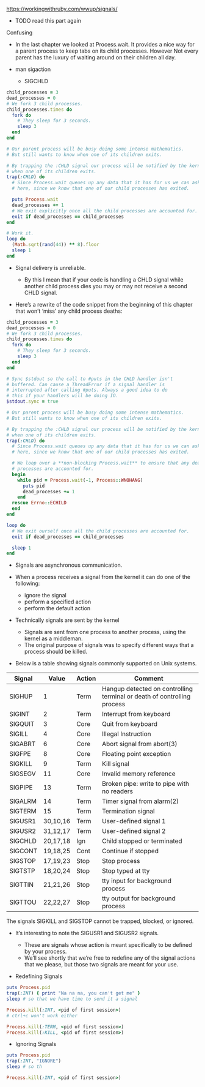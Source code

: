https://workingwithruby.com/wwup/signals/

+ TODO read this part again

Confusing

+ In the last chapter we looked at Process.wait. It provides a nice way for a parent process to keep tabs on its child processes. However Not every parent has the luxury of waiting around on their children all day.

+ man sigaction
    + SIGCHLD

```ruby
child_processes = 3
dead_processes = 0
# We fork 3 child processes.
child_processes.times do
  fork do
    # They sleep for 3 seconds.
    sleep 3
  end
end

# Our parent process will be busy doing some intense mathematics.
# But still wants to know when one of its children exits.

# By trapping the :CHLD signal our process will be notified by the kernel
# when one of its children exits.
trap(:CHLD) do
  # Since Process.wait queues up any data that it has for us we can ask for it
  # here, since we know that one of our child processes has exited.

  puts Process.wait
  dead_processes += 1
  # We exit explicitly once all the child processes are accounted for.
  exit if dead_processes == child_processes
end

# Work it.
loop do
  (Math.sqrt(rand(44)) ** 8).floor
  sleep 1
end
```

+ Signal delivery is unreliable.
    + By this I mean that if your code is handling a CHLD signal while another child process dies you may or may not receive a second CHLD signal.

+ Here’s a rewrite of the code snippet from the beginning of this chapter that won’t ‘miss’ any child process deaths:

```ruby
child_processes = 3
dead_processes = 0
# We fork 3 child processes.
child_processes.times do
  fork do
    # They sleep for 3 seconds.
    sleep 3
  end
end

# Sync $stdout so the call to #puts in the CHLD handler isn't
# buffered. Can cause a ThreadError if a signal handler is
# interrupted after calling #puts. Always a good idea to do
# this if your handlers will be doing IO.
$stdout.sync = true

# Our parent process will be busy doing some intense mathematics.
# But still wants to know when one of its children exits.

# By trapping the :CHLD signal our process will be notified by the kernel
# when one of its children exits.
trap(:CHLD) do
  # Since Process.wait queues up any data that it has for us we can ask for it
  # here, since we know that one of our child processes has exited.

  # We loop over a **non-blocking Process.wait** to ensure that any dead child
  # processes are accounted for.
  begin
    while pid = Process.wait(-1, Process::WNOHANG)
      puts pid
      dead_processes += 1
    end
  rescue Errno::ECHILD
  end
end

loop do
  # We exit ourself once all the child processes are accounted for.
  exit if dead_processes == child_processes

  sleep 1
end
```

+ Signals are asynchronous communication.

+ When a process receives a signal from the kernel it can do one of the following:
    + ignore the signal
    + perform a specified action
    + perform the default action

+ Technically signals are sent by the kernel
    + Signals are sent from one process to another process, using the kernel as a middleman.
    + The original purpose of signals was to specify different ways that a process should be killed.

+ Below is a table showing signals commonly supported on Unix systems.

Signal    | Value      |  Action  | Comment
----------|------------|----------|----------------------------------------------
SIGHUP    |     1      | Term     |  Hangup detected on controlling terminal or death of controlling process
SIGINT    |     2      | Term     |  Interrupt from keyboard
SIGQUIT   |     3      | Core     |  Quit from keyboard
SIGILL    |     4      | Core     |  Illegal Instruction
SIGABRT   |     6      | Core     |  Abort signal from abort(3)
SIGFPE    |     8      | Core     |  Floating point exception
SIGKILL   |     9      | Term     |  Kill signal
SIGSEGV   |    11      | Core     |  Invalid memory reference
SIGPIPE   |    13      | Term     |  Broken pipe: write to pipe with no readers
SIGALRM   |    14      | Term     |  Timer signal from alarm(2)
SIGTERM   |    15      | Term     |  Termination signal
SIGUSR1   | 30,10,16   | Term     |  User-defined signal 1
SIGUSR2   | 31,12,17   | Term     |  User-defined signal 2
SIGCHLD   | 20,17,18   | Ign      |  Child stopped or terminated
SIGCONT   | 19,18,25   | Cont     |  Continue if stopped
SIGSTOP   | 17,19,23   | Stop     |  Stop process
SIGTSTP   | 18,20,24   | Stop     |  Stop typed at tty
SIGTTIN   | 21,21,26   | Stop     |  tty input for background process
SIGTTOU   | 22,22,27   | Stop     |  tty output for background process


The signals SIGKILL and SIGSTOP cannot be trapped, blocked, or ignored.

+ It’s interesting to note the SIGUSR1 and SIGUSR2 signals.
    + These are signals whose action is meant specifically to be defined by your process.
    + We’ll see shortly that we’re free to redefine any of the signal actions that we please, but those two signals are meant for your use.

+ Redefining Signals
```ruby
puts Process.pid
trap(:INT) { print "Na na na, you can't get me" }
sleep # so that we have time to send it a signal

Process.kill(:INT, <pid of first session>)
# ctrl+c won't work either

Process.kill(:TERM, <pid of first session>)
Process.kill(:KILL, <pid of first session>)
```

+ Ignoring Signals
```ruby
puts Process.pid
trap(:INT, "IGNORE")
sleep # so th

Process.kill(:INT, <pid of first session>)
```

